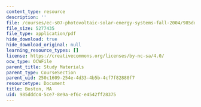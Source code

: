 ```yaml
---
content_type: resource
description: ''
file: /courses/ec-s07-photovoltaic-solar-energy-systems-fall-2004/985dddc45ce78e9aef6ce4542ff28375_MITEC_S07F04_boston_ma.pdf
file_size: 5277435
file_type: application/pdf
hide_download: true
hide_download_original: null
learning_resource_types: []
license: https://creativecommons.org/licenses/by-nc-sa/4.0/
ocw_type: OCWFile
parent_title: Study Materials
parent_type: CourseSection
parent_uid: 250c1609-254e-4d33-4b5b-4cf7f82880f7
resourcetype: Document
title: Boston, MA
uid: 985dddc4-5ce7-8e9a-ef6c-e4542ff28375
---
```

